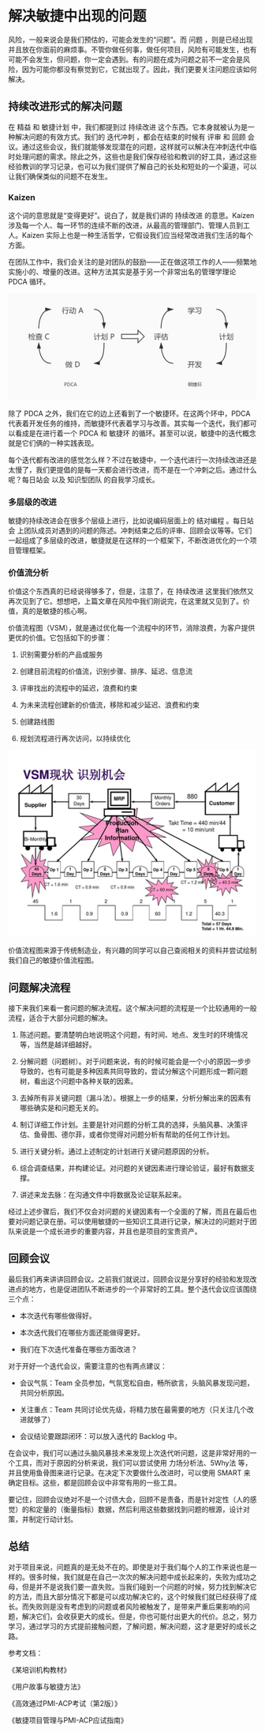 # 解决敏捷中出现的问题

风险，一般来说会是我们预估的，可能会发生的“问题”。而 问题 ，则是已经出现并且放在你面前的麻烦事。不管你做任何事，做任何项目，风险有可能发生，也有可能不会发生，但问题，你一定会遇到。有的问题在成为问题之前不一定会是风险，因为可能你都没有察觉到它，它就出现了。因此，我们更要关注问题应该如何解决。

## 持续改进形式的解决问题

在 精益 和 敏捷计划 中，我们都提到过 持续改进 这个东西。它本身就被认为是一种解决问题的有效方式。我们的 迭代冲刺 ，都会在结束的时候有 评审 和 回顾 会议。通过这些会议，我们就能够发现潜在的问题，这样就可以解决在冲刺迭代中临时处理问题的需求。除此之外，这些也是我们保存经验和教训的好工具，通过这些经验教训的学习记录，也可以为我们提供了解自己的长处和短处的一个渠道，可以让我们确保类似的问题不在发生。

### Kaizen

这个词的意思就是“变得更好”。说白了，就是我们讲的 持续改进 的意思。Kaizen 涉及每一个人、每一环节的连续不断的改进，从最高的管理部门、管理人员到工人。Kaizen 实际上也是一种生活哲学，它假设我们应当经常改进我们生活的每个方面。

在团队工作中，我们会关注的是对团队的鼓励——正在做这项工作的人——频繁地实施小的、增量的改进。这种方法其实是基于另一个非常出名的管理学理论 PDCA 循环。

![./img/721.jpg](./img/721.jpg)

除了 PDCA 之外，我们在它的边上还看到了一个敏捷环。在这两个环中，PDCA 代表着开发任务的维持，而敏捷环代表着学习与改善。其实每一个迭代，我们都可以看成是在进行着一个 PDCA 和 敏捷环 的循环。甚至可以说，敏捷中的迭代概念就是它们俩的一种实践表现。

每个迭代都有改进的感觉怎么样？不过在敏捷中，一个迭代进行一次持续改进还是太慢了，我们更提倡的是每一天都会进行改进，而不是在一个冲刺之后。通过什么呢？每日站会 以及 知识型团队 的自我学习成长。

### 多层级的改进

敏捷的持续改进会在很多个层级上进行，比如说编码层面上的 结对编程 。每日站会 上团队成员对遇到的问题的陈述。冲刺结束之后的评审、回顾会议等等。它们一起组成了多层级的改进，敏捷就是在这样的一个框架下，不断改进优化的一个项目管理框架。

### 价值流分析

价值这个东西真的已经说得够多了，但是，注意了，在 持续改进 这里我们依然又再次见到了它。想想吧，上篇文章在风险中我们刚说完，在这里就又见到了。价值，真的是敏捷的核心啊。

价值流程图（VSM），就是通过优化每一个流程中的环节，消除浪费，为客户提供更优的价值。它包括如下的步骤：

1. 识别需要分析的产品或服务

2. 创建目前流程的价值流，识别步骤、排序、延迟、信息流

3. 评审找出的流程中的延迟，浪费和约束

4. 为未来流程创建新的价值流，移除和减少延迟、浪费和约束

5. 创建路线图

6. 规划流程进行再次访问，以持续优化

![./img/722.jpg](./img/722.jpg)

价值流程图来源于传统制造业，有兴趣的同学可以自己查阅相关的资料并尝试绘制我们自己的敏捷价值流程图。

## 问题解决流程

接下来我们来看一套问题的解决流程。这个解决问题的流程是一个比较通用的一般流程，适合于大部分问题的解决。

1. 陈述问题。要清楚明白地说明这个问题，有时间、地点、发生时的环境情况等，当然是越详细越好。

2. 分解问题（问题树）。对于问题来说，有的时候可能会是一个小的原因一步步导致的，也有可能是多种因素共同导致的，尝试分解这个问题形成一颗问题树，看出这个问题中各种关联的因素。

3. 去掉所有非关键问题（漏斗法）。根据上一步的结果，分析分解出来的因素有哪些确实是和问题无关的。

4. 制订详细工作计划。主要是针对问题的分析工具的选择，头脑风暴、决策评估、鱼骨图、德尔菲，或者你觉得对问题分析有帮助的任何工作计划。

5. 进行关键分析。通过上述制定的计划进行关键问题原因的分析。

6. 综合调查结果，并构建论证。对问题的关键因素进行理论验证，最好有数据支撑。

7. 讲述来龙去脉：在沟通文件中将数据及论证联系起来。

经过上述步骤后，我们不仅会对问题的关键因素有一个全面的了解，而且在最后也要对问题记录在册。可以使用敏捷的一些知识工具进行记录，解决过的问题对于团队来说是一个成长进步的重要内容，并且也是项目的宝贵资产。

## 回顾会议

最后我们再来讲讲回顾会议。之前我们就说过，回顾会议是分享好的经验和发现改进点的地方，也是促进团队不断进步的一个非常好的工具。整个迭代会议应该围绕三个点：

- 本次迭代有哪些做得好。

- 本次迭代我们在哪些方面还能做得更好。

- 我们在下次迭代准备在哪些方面改进？

对于开好一个迭代会议，需要注意的也有两点建议：

- 会议气氛：Team 全员参加，气氛宽松自由，畅所欲言，头脑风暴发现问题，共同分析原因。

- 关注重点：Team 共同讨论优先级，将精力放在最需要的地方（只关注几个改进就够了）

- 会议结论要跟踪闭环：可以放入迭代的 Backlog 中。

在会议中，我们可以通过头脑风暴技术来发现上次迭代听问题，这是非常好用的一个工具，而对于原因的分析来说，我们可以尝试使用 力场分析法、5Why法 等，并且使用鱼骨图来进行记录。在决定下次要做什么改进时，可以使用 SMART 来确定目标。这些，都是回顾会议中非常有用的一些工具。

要记住，回顾会议绝对不是一个讨债大会，回顾不是责备，而是针对定性（人的感觉）的和定量的（衡量指标）数据，然后利用这些数据找到问题的根源，设计对策，并制定行动计划。

## 总结

对于项目来说，问题真的是无处不在的。即使是对于我们每个人的工作来说也是一样的。很多时候，我们就是在自己一次次的解决问题中成长起来的，失败为成功之母，但是并不是说我们要一直失败。当我们碰到一个问题的时候，努力找到解决它的方法，而且大部分情况下都是可以成功解决它的，这个时候我们就已经获得了成长。而失败则是没有考虑到的问题或者风险被触发了，是带来严重后果影响的问题，解决它们，会收获更大的成长。但是，你也可能付出更大的代价。总之，努力学习，通过学习的方式提前接触问题，了解问题，解决问题，这才是更好的成长之路。

参考文档：

《某培训机构教材》

《用户故事与敏捷方法》

《高效通过PMI-ACP考试（第2版）》

《敏捷项目管理与PMI-ACP应试指南》
